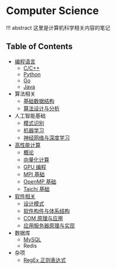 # Computer Science

!!! abstract 
    这里是计算机科学相关内容的笔记


## Table of Contents

- [编程语言](pl/)
    - [C/C++](pl/c_cpp/)
    - [Python](pl/python/)
    - [Go](pl/go/)
    - [Java](pl/java/)
- 算法相关
    - [基础数据结构](algorithm/basic-ds/)
    - [算法设计与分析](algorithm/design-analysis/) <span class="toc-tag toc-tag-classnotes"></span>
- 人工智能基础
    - [模式识别](ai/mode-recognition/) <span class="toc-tag toc-tag-classnotes"></span>
    - [机器学习](ai/ml) <span class="toc-tag toc-tag-classnotes"></span> <span class="toc-tag toc-tag-reports"></span>
    - [神经网络与深度学习](ai/dl/)
- [高性能计算](hpc/)
    - [概论](hpc/outline/)
    - [向量化计算](hpc/vectorizecompute/)
    - [GPU 编程](hpc/gpu/)
    - [MPI 基础](hpc/mpi/)
    - [OpenMP 基础](hpc/openmp/)
    - [Taichi 基础](hpc/taichi/)
- [软件相关](software/)
    - [设计模式](software/design-pattern/)
    - [软件构件与体系结构](software/sca/) <span class="toc-tag toc-tag-classnotes"></span>
    - [COM 原理与应用](software/compa/)
    - [应用服务器原理与实现](software/piaserver/)
- 数据库
    - [MySQL](db/mysql/)
    - Redis
- 杂项
    - [RegEx 正则表达式](others/regex/)